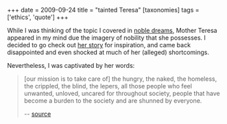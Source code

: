 +++
date = 2009-09-24
title = "tainted Teresa"
[taxonomies]
tags = ['ethics', 'quote']
+++

While I was thinking of the topic I covered in [noble dreams], Mother
Teresa appeared in my mind due the imagery of nobility that she
possesses. I decided to go check out [her story] for inspiration, and
came back disappointed and even shocked at much of her (alleged)
shortcomings.

Nevertheless, I was captivated by her words:

> [our mission is to take care of] the hungry, the naked, the
> homeless, the crippled, the blind, the lepers, all those people who
> feel unwanted, unloved, uncared for throughout society, people that
> have become a burden to the society and are shunned by everyone.
>
> -- [source]

  [noble dreams]: @/noble-dreams.md
  [her story]: http://en.wikipedia.org/wiki/Mother_Teresa
  [source]: http://en.wikipedia.org/wiki/Mother_Teresa#Missionaries_of_Charity
